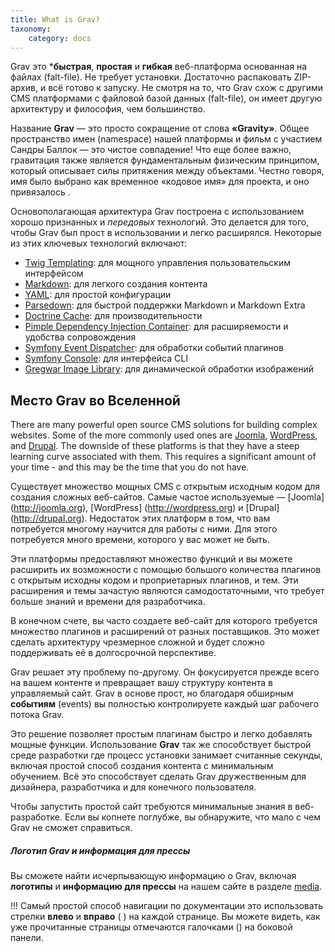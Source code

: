 ```yaml
---
title: What is Grav?
taxonomy:
    category: docs
---
```


Grav это ***быстрая**, **простая** и **гибкая** веб-платформа основанная на файлах (falt-file). Не требует установки. Достаточно распаковать ZIP-архив, и всё готово к запуску. Не смотря на то, что Grav схож с другими CMS платформами с файловой базой данных (falt-file), он имеет другую архитектуру и философия, чем большинство.

Название **Grav** — это просто сокращение от слова **«Gravity»**. Общее пространство имен (namespace) нашей платформы и фильм с участием Сандры Баллок — это чистое совпадение! Что еще более важно, гравитация также является фундаментальным физическим принципом, который описывает силы притяжения между объектами. Честно говоря, имя было выбрано как временное «кодовое имя» для проекта, и оно привязалось .

Основополагающая архитектура Grav построена с использованием хорошо признанных и _передовых_ технологий. Это делается для того, чтобы Grav был прост в использовании и легко расширялся. Некоторые из этих ключевых технологий включают:

* [Twig Templating](http://twig.sensiolabs.org/): для мощного управления пользовательским интерфейсом
* [Markdown](http://en.wikipedia.org/wiki/Markdown): для легкого создания контента
* [YAML](http://yaml.org): для простой конфигурации
* [Parsedown](http://parsedown.org/): для быстрой поддержки Markdown и Markdown Extra
* [Doctrine Cache](http://docs.doctrine-project.org/en/latest/reference/caching.html): для производительности
* [Pimple Dependency Injection Container](http://pimple.sensiolabs.org/): для расширяемости и удобства сопровождения
* [Symfony Event Dispatcher](http://symfony.com/doc/current/components/event_dispatcher/introduction.html): для обработки событий плагинов
* [Symfony Console](http://symfony.com/doc/current/components/console/introduction.html): для интерфейса CLI
* [Gregwar Image Library](https://github.com/Gregwar/Image): для динамической обработки изображений

## Место Grav во Вселенной

There are many powerful open source CMS solutions for building complex websites.  Some of the more commonly used ones are [Joomla](http://joomla.org), [WordPress](http://wordpress.org), and [Drupal](http://drupal.org). 
The downside of these platforms is that they have a steep learning curve associated with them. This requires a significant amount of your time - and this may be the time that you do not have.

Существует множество мощных CMS с открытым исходным кодом для создания сложных веб-сайтов. Самые частое используемые — [Joomla] (http://joomla.org), [WordPress] (http://wordpress.org) и [Drupal] (http://drupal.org). Недостаток этих платформ в том, что вам потребуется многому научится для работы с ними. Для этого потребуется много времени, которого у вас может не быть.

Эти платформы предоставляют множество функций и вы можете расширить их возможности с помощью большого количества плагинов с открытым исходны кодом и проприетарных плагинов, и тем. Эти расширения и темы зачастую являются самодостаточными, что требует больше знаний и времени для разработчика.

В конечном счете, вы часто создаете веб-сайт для которого требуется множество плагинов и расширений от разных поставщиков. Это может сделать архитектуру чрезмерное сложной и будет сложно поддерживать её в долгосрочной перспективе.

Grav решает эту проблему по-другому. Он фокусируется прежде всего на вашем контенте и превращает вашу структуру контента в управляемый сайт. Grav в основе прост, но благодаря обширным **событиям** (events) вы полностью контролируете каждый шаг рабочего потока Grav.

Это решение позволяет простым плагинам быстро и легко добавлять мощные функции. Использование **Grav** так же способствует быстрой среде разработки где процесс установки занимает считанные секунды, включая простой способ создания контента с минимальным обучением. Всё это способствует сделать Grav дружественным для дизайнера, разработчика и для конечного пользователя.

Чтобы запустить простой сайт требуются минимальные знания в веб-разработке. Если вы копнете поглубже, вы обнаружите, что мало с чем Grav не сможет справиться. 

##### Логотип Grav и информация для прессы

Вы сможете найти исчерпывающую информацию о Grav, включая **логотипы** и **информацию для прессы** на нашем сайте в разделе [media](http://getgrav.org/media).

!!! Самый простой способ навигации по документации это использовать стрелки **влево** и **вправо** (<i class="fa fa-chevron-left"></i> <i class="fa fa-chevron-right"></i>) на каждой странице. Вы можете видеть, как уже прочитанные  страницы отмечаются галочками (<i class="fa fa-check"></i>) на боковой панели.

